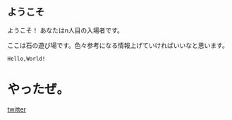 ## ようこそ 

ようこそ！
あなたはn人目の入場者です。

ここは石の遊び場です。色々参考になる情報上げていければいいなと思います。

```markdown
Hello,World!
```
<h1>やったぜ。</h1>


[twitter](https://twitter.com/rock_ishi)